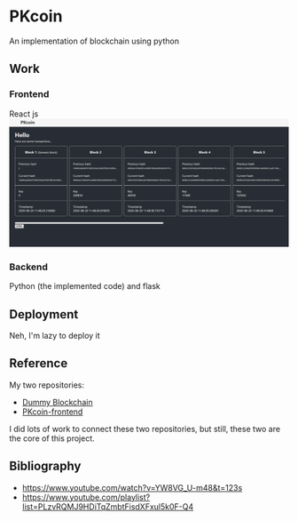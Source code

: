 # PKcoin

An implementation of blockchain using python

## Work
### Frontend
React js
![React JS UI](https://github.com/ketphan02/PKcoin-full-version/blob/master/pictures/UI.png)

### Backend
Python (the implemented code) and flask

## Deployment
Neh, I'm lazy to deploy it

## Reference
My two repositories:
* [Dummy Blockchain](https://github.com/ketphan02/PKcoin)
* [PKcoin-frontend](https://github.com/ketphan02/pkcoin-frontend)


I did lots of work to connect these two repositories, but still, these two are the core of this project.

## Bibliography
* https://www.youtube.com/watch?v=YW8VG_U-m48&t=123s
* https://www.youtube.com/playlist?list=PLzvRQMJ9HDiTqZmbtFisdXFxul5k0F-Q4
